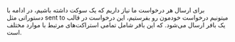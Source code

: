 برای ارسال هر درخواست ما نیاز داریم که یک سوکت داشته باشیم، در ادامه با دستوراتی مثل sent to  میتونیم درخواست خودمون رو بفرستیم، این درخواست در قالب یک بافر ارسال می‌شود. که این بافر شامل تمامی استراکت‌های مرتبط با موارد مختلف است.